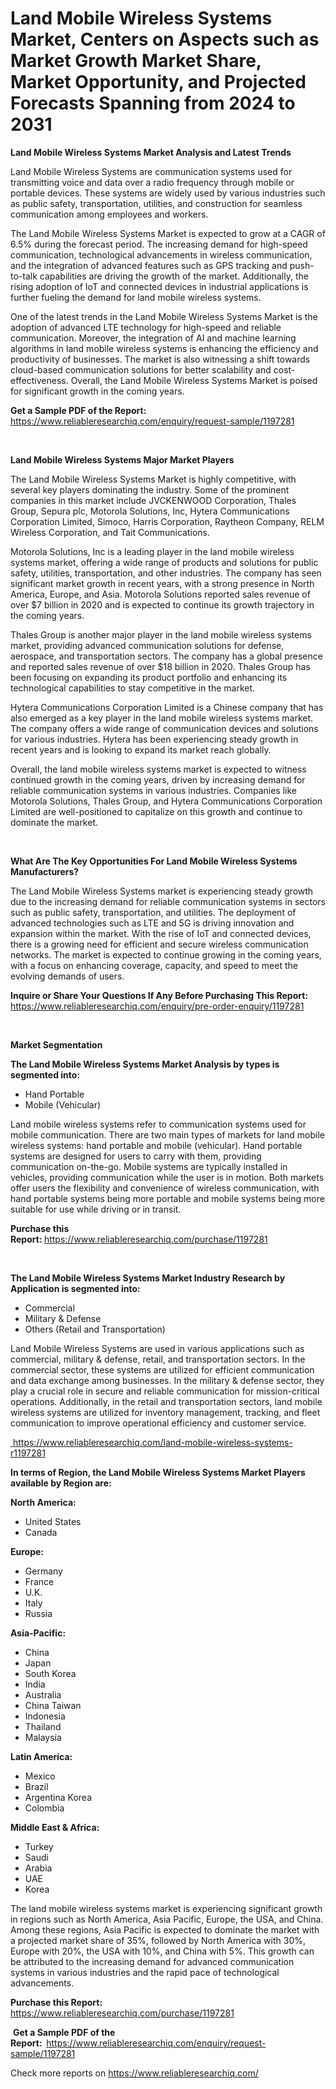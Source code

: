 <p><h1>Land Mobile Wireless Systems Market, Centers on Aspects such as Market Growth Market Share, Market Opportunity, and Projected Forecasts Spanning from 2024 to 2031</h1></p><p><strong>Land Mobile Wireless Systems Market Analysis and Latest Trends</strong></p>
<p><p>Land Mobile Wireless Systems are communication systems used for transmitting voice and data over a radio frequency through mobile or portable devices. These systems are widely used by various industries such as public safety, transportation, utilities, and construction for seamless communication among employees and workers.</p><p>The Land Mobile Wireless Systems Market is expected to grow at a CAGR of 6.5% during the forecast period. The increasing demand for high-speed communication, technological advancements in wireless communication, and the integration of advanced features such as GPS tracking and push-to-talk capabilities are driving the growth of the market. Additionally, the rising adoption of IoT and connected devices in industrial applications is further fueling the demand for land mobile wireless systems.</p><p>One of the latest trends in the Land Mobile Wireless Systems Market is the adoption of advanced LTE technology for high-speed and reliable communication. Moreover, the integration of AI and machine learning algorithms in land mobile wireless systems is enhancing the efficiency and productivity of businesses. The market is also witnessing a shift towards cloud-based communication solutions for better scalability and cost-effectiveness. Overall, the Land Mobile Wireless Systems Market is poised for significant growth in the coming years.</p></p>
<p><strong>Get a Sample PDF of the Report:&nbsp;</strong> <a href="https://www.reliableresearchiq.com/enquiry/request-sample/1197281">https://www.reliableresearchiq.com/enquiry/request-sample/1197281</a></p>
<p>&nbsp;</p>
<p><strong>Land Mobile Wireless Systems Major Market Players</strong></p>
<p><p>The Land Mobile Wireless Systems Market is highly competitive, with several key players dominating the industry. Some of the prominent companies in this market include JVCKENWOOD Corporation, Thales Group, Sepura plc, Motorola Solutions, Inc, Hytera Communications Corporation Limited, Simoco, Harris Corporation, Raytheon Company, RELM Wireless Corporation, and Tait Communications.</p><p>Motorola Solutions, Inc is a leading player in the land mobile wireless systems market, offering a wide range of products and solutions for public safety, utilities, transportation, and other industries. The company has seen significant market growth in recent years, with a strong presence in North America, Europe, and Asia. Motorola Solutions reported sales revenue of over $7 billion in 2020 and is expected to continue its growth trajectory in the coming years.</p><p>Thales Group is another major player in the land mobile wireless systems market, providing advanced communication solutions for defense, aerospace, and transportation sectors. The company has a global presence and reported sales revenue of over $18 billion in 2020. Thales Group has been focusing on expanding its product portfolio and enhancing its technological capabilities to stay competitive in the market.</p><p>Hytera Communications Corporation Limited is a Chinese company that has also emerged as a key player in the land mobile wireless systems market. The company offers a wide range of communication devices and solutions for various industries. Hytera has been experiencing steady growth in recent years and is looking to expand its market reach globally.</p><p>Overall, the land mobile wireless systems market is expected to witness continued growth in the coming years, driven by increasing demand for reliable communication systems in various industries. Companies like Motorola Solutions, Thales Group, and Hytera Communications Corporation Limited are well-positioned to capitalize on this growth and continue to dominate the market.</p></p>
<p>&nbsp;</p>
<p><strong>What Are The Key Opportunities For Land Mobile Wireless Systems Manufacturers?</strong></p>
<p><p>The Land Mobile Wireless Systems market is experiencing steady growth due to the increasing demand for reliable communication systems in sectors such as public safety, transportation, and utilities. The deployment of advanced technologies such as LTE and 5G is driving innovation and expansion within the market. With the rise of IoT and connected devices, there is a growing need for efficient and secure wireless communication networks. The market is expected to continue growing in the coming years, with a focus on enhancing coverage, capacity, and speed to meet the evolving demands of users.</p></p>
<p><strong>Inquire or Share Your Questions If Any Before Purchasing This Report:</strong> <a href="https://www.reliableresearchiq.com/enquiry/pre-order-enquiry/1197281">https://www.reliableresearchiq.com/enquiry/pre-order-enquiry/1197281</a></p>
<p>&nbsp;</p>
<p><strong>Market Segmentation</strong></p>
<p><strong>The Land Mobile Wireless Systems Market Analysis by types is segmented into:</strong></p>
<p><ul><li>Hand Portable</li><li>Mobile (Vehicular)</li></ul></p>
<p><p>Land mobile wireless systems refer to communication systems used for mobile communication. There are two main types of markets for land mobile wireless systems: hand portable and mobile (vehicular). Hand portable systems are designed for users to carry with them, providing communication on-the-go. Mobile systems are typically installed in vehicles, providing communication while the user is in motion. Both markets offer users the flexibility and convenience of wireless communication, with hand portable systems being more portable and mobile systems being more suitable for use while driving or in transit.</p></p>
<p><strong>Purchase this Report:&nbsp;</strong><a href="https://www.reliableresearchiq.com/purchase/1197281">https://www.reliableresearchiq.com/purchase/1197281</a></p>
<p>&nbsp;</p>
<p><strong>The Land Mobile Wireless Systems Market Industry Research by Application is segmented into:</strong></p>
<p><ul><li>Commercial</li><li>Military & Defense</li><li>Others (Retail and Transportation)</li></ul></p>
<p><p>Land Mobile Wireless Systems are used in various applications such as commercial, military & defense, retail, and transportation sectors. In the commercial sector, these systems are utilized for efficient communication and data exchange among businesses. In the military & defense sector, they play a crucial role in secure and reliable communication for mission-critical operations. Additionally, in the retail and transportation sectors, land mobile wireless systems are utilized for inventory management, tracking, and fleet communication to improve operational efficiency and customer service.</p></p>
<p><a href="https://www.reliableresearchiq.com/land-mobile-wireless-systems-r1197281">&nbsp;https://www.reliableresearchiq.com/land-mobile-wireless-systems-r1197281</a></p>
<p><strong>In terms of Region, the Land Mobile Wireless Systems Market Players available by Region are:</strong></p>
<p>
    <p> <strong> North America: </strong>
        <ul>
            <li>United States</li>
            <li>Canada</li>
        </ul>
        </p> 
    <p> <strong> Europe: </strong>
        <ul>
            <li>Germany</li>
            <li>France</li>
            <li>U.K.</li>
            <li>Italy</li>
            <li>Russia</li>
        </ul>
        </p> 
    <p> <strong> Asia-Pacific: </strong>
        <ul>
            <li>China</li>
            <li>Japan</li>
            <li>South Korea</li>
            <li>India</li>
            <li>Australia</li>
            <li>China Taiwan</li>
            <li>Indonesia</li>
            <li>Thailand</li>
            <li>Malaysia</li>
        </ul>
        </p> 
    <p> <strong> Latin America: </strong>
        <ul>
            <li>Mexico</li>
            <li>Brazil</li>
            <li>Argentina Korea</li>
            <li>Colombia</li>
        </ul>
        </p> 
    <p> <strong> Middle East & Africa: </strong>
        <ul>
            <li>Turkey</li>
            <li>Saudi</li>
            <li>Arabia</li>
            <li>UAE</li>
            <li>Korea</li>
        </ul>
    </p>
    </p>
<p><p>The land mobile wireless systems market is experiencing significant growth in regions such as North America, Asia Pacific, Europe, the USA, and China. Among these regions, Asia Pacific is expected to dominate the market with a projected market share of 35%, followed by North America with 30%, Europe with 20%, the USA with 10%, and China with 5%. This growth can be attributed to the increasing demand for advanced communication systems in various industries and the rapid pace of technological advancements.</p></p>
<p><strong>Purchase this Report: </strong><a href="https://www.reliableresearchiq.com/purchase/1197281">https://www.reliableresearchiq.com/purchase/1197281</a></p>
<p>&nbsp;<strong>Get a Sample PDF of the Report:&nbsp;&nbsp;</strong><a href="https://www.reliableresearchiq.com/enquiry/request-sample/1197281">https://www.reliableresearchiq.com/enquiry/request-sample/1197281</a></p>
<p><strong></strong></p>
<p>Check more reports on <a href="https://www.reliableresearchiq.com/">https://www.reliableresearchiq.com/</a></p>